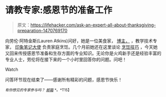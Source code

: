 # 请教专家:感恩节的准备工作

> 原文：<https://lifehacker.com/ask-an-expert-all-about-thanksgiving-preparation-1470769170>

向劳伦·阿特金斯(Lauren Atkins)问好，她是一位美食家， [博主，](http://haveforkwilleat.com/) ，教学技术专家， [印象笔记大使](https://www.evernote.com/pub/latkins/amoveablefeast#) 负责家庭烹饪。几个月前她还在这里谈论 [烹饪技巧](https://lifehacker.com/ask-an-expert-all-about-learning-new-culinary-skills-866405133) ，今天她又回来传授感恩节准备和生存方面的专业知识。无论你是火鸡新手还是经验丰富的专业人士，劳伦将在接下来的一个小时里回答你的问题。问吧！

Watch

问答环节现在结束了——感谢所有精彩的问题，感恩节快乐！

<small>*有你想见的专家参与吗？*</small> [<small>*邮箱*</small>](https://mail.google.com/mail/?view=cm&fs=1&tf=1&to=submissions@lifehacker.com) <small>*。*T15】</small>